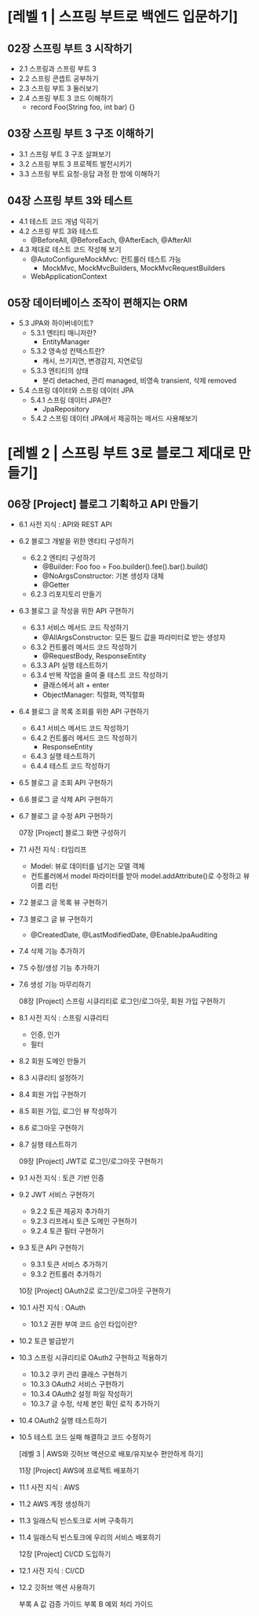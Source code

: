 # [레벨 1 | 스프링 부트로 백엔드 입문하기]


## 02장 스프링 부트 3 시작하기
* 2.1 스프링과 스프링 부트 3
* 2.2 스프링 콘셉트 공부하기
* 2.3 스프링 부트 3 둘러보기
* 2.4 스프링 부트 3 코드 이해하기
	* record Foo(String foo, int bar) {}


## 03장 스프링 부트 3 구조 이해하기
* 3.1 스프링 부트 3 구조 살펴보기
* 3.2 스프링 부트 3 프로젝트 발전시키기
* 3.3 스프링 부트 요청-응답 과정 한 방에 이해하기


## 04장 스프링 부트 3와 테스트
* 4.1 테스트 코드 개념 익히기
* 4.2 스프링 부트 3와 테스트
	* @BeforeAll, @BeforeEach, @AfterEach, @AfterAll
* 4.3 제대로 테스트 코드 작성해 보기
	* @AutoConfigureMockMvc: 컨트롤러 테스트 가능
		* MockMvc, MockMvcBuilders, MockMvcRequestBuilders
	* WebApplicationContext


## 05장 데이터베이스 조작이 편해지는 ORM
* 5.3 JPA와 하이버네이트?
  * 5.3.1 엔티티 매니저란?
  	* EntityManager
  * 5.3.2 영속성 컨텍스트란?
  	* 캐시, 쓰기지연, 변경감지, 지연로딩
  * 5.3.3 엔티티의 상태
  	* 분리 detached, 관리 managed, 비영속 transient, 삭제 removed
* 5.4 스프링 데이터와 스프링 데이터 JPA
  * 5.4.1 스프링 데이터 JPA란?
  	* JpaRepository
  * 5.4.2 스프링 데이터 JPA에서 제공하는 메서드 사용해보기



# [레벨 2 | 스프링 부트 3로 블로그 제대로 만들기]


## 06장 [Project] 블로그 기획하고 API 만들기
* 6.1 사전 지식 : API와 REST API
* 6.2 블로그 개발을 위한 엔티티 구성하기
  * 6.2.2 엔티티 구성하기
  	* @Builder: Foo foo = Foo.builder().fee().bar().build()
  	* @NoArgsConstructor: 기본 생성자 대체
  	* @Getter
  * 6.2.3 리포지토리 만들기
* 6.3 블로그 글 작성을 위한 API 구현하기
  * 6.3.1 서비스 메서드 코드 작성하기
  	* @AllArgsConstructor: 모든 필드 값을 파라미터로 받는 생성자
  * 6.3.2 컨트롤러 메서드 코드 작성하기
    * @RequestBody, ResponseEntity
  * 6.3.3 API 실행 테스트하기
  * 6.3.4 반복 작업을 줄여 줄 테스트 코드 작성하기
    * 클래스에서 alt + enter
    * ObjectManager: 직렬화, 역직렬화
* 6.4 블로그 글 목록 조회를 위한 API 구현하기
  * 6.4.1 서비스 메서드 코드 작성하기
  * 6.4.2 컨트롤러 메서드 코드 작성하기
    * ResponseEntity
  * 6.4.3 실행 테스트하기
  * 6.4.4 테스트 코드 작성하기
* 6.5 블로그 글 조회 API 구현하기
* 6.6 블로그 글 삭제 API 구현하기
* 6.7 블로그 글 수정 API 구현하기


  07장 [Project] 블로그 화면 구성하기
* 7.1 사전 지식 : 타임리프
  * Model: 뷰로 데이터를 넘기는 모델 객체
  * 컨트롤러에서 model 파라미터를 받아 model.addAttribute()로 수정하고 뷰 이름 리턴
* 7.2 블로그 글 목록 뷰 구현하기
* 7.3 블로그 글 뷰 구현하기
  * @CreatedDate, @LastModifiedDate, @EnableJpaAuditing
* 7.4 삭제 기능 추가하기
* 7.5 수정/생성 기능 추가하기
* 7.6 생성 기능 마무리하기


  08장 [Project] 스프링 시큐리티로 로그인/로그아웃, 회원 가입 구현하기
* 8.1 사전 지식 : 스프링 시큐리티
  * 인증, 인가
  * 필터
* 8.2 회원 도메인 만들기
* 8.3 시큐리티 설정하기
* 8.4 회원 가입 구현하기
* 8.5 회원 가입, 로그인 뷰 작성하기
* 8.6 로그아웃 구현하기
* 8.7 실행 테스트하기


  09장 [Project] JWT로 로그인/로그아웃 구현하기
* 9.1 사전 지식 : 토큰 기반 인증
* 9.2 JWT 서비스 구현하기
  * 9.2.2 토큰 제공자 추가하기
  * 9.2.3 리프레시 토큰 도메인 구현하기
  * 9.2.4 토큰 필터 구현하기
* 9.3 토큰 API 구현하기
  * 9.3.1 토큰 서비스 추가하기
  * 9.3.2 컨트롤러 추가하기


  10장 [Project] OAuth2로 로그인/로그아웃 구현하기
* 10.1 사전 지식 : OAuth
  * 10.1.2 권한 부여 코드 승인 타입이란?
* 10.2 토큰 발급받기
* 10.3 스프링 시큐리티로 OAuth2 구현하고 적용하기
  * 10.3.2 쿠키 관리 클래스 구현하기
  * 10.3.3 OAuth2 서비스 구현하기
  * 10.3.4 OAuth2 설정 파일 작성하기
  * 10.3.7 글 수정, 삭제 본인 확인 로직 추가하기
* 10.4 OAuth2 실행 테스트하기
* 10.5 테스트 코드 실패 해결하고 코드 수정하기


  [레벨 3 | AWS와 깃허브 액션으로 배포/유지보수 편안하게 하기]


  11장 [Project] AWS에 프로젝트 배포하기
* 11.1 사전 지식 : AWS
* 11.2 AWS 계정 생성하기
* 11.3 일래스틱 빈스토크로 서버 구축하기
* 11.4 일래스틱 빈스토크에 우리의 서비스 배포하기


  12장 [Project] CI/CD 도입하기
* 12.1 사전 지식 : CI/CD
* 12.2 깃허브 액션 사용하기


  부록 A 값 검증 가이드
  부록 B 예외 처리 가이드
